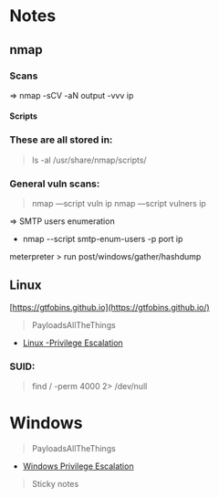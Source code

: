 # Notes

## nmap
### Scans

⇒ nmap -sCV -aN output -vvv ip

#### Scripts

### **These are all stored in:**


> ls -al /usr/share/nmap/scripts/


### General vuln scans:
> nmap —script vuln ip
> nmap —script vulners ip

⇒ SMTP users enumeration

- nmap --script smtp-enum-users -p port ip

meterpreter > run post/windows/gather/hashdump

## Linux
[https://gtfobins.github.io](https://gtfobins.github.io/)

> PayloadsAllTheThings

- [Linux -Privilege Escalation](https://www.google.com/url?sa=t&rct=j&q=&esrc=s&source=web&cd=&cad=rja&uact=8&ved=2ahUKEwjW473VlpfvAhWTs3EKHWDSApQQjBAwBHoECAgQAQ&url=https%3A%2F%2Fgithub.com%2Fswisskyrepo%2FPayloadsAllTheThings%2Fblob%2Fmaster%2FMethodology%2520and%2520Resources%2FLinux%2520-%2520Privilege%2520Escalation.md&usg=AOvVaw3P5Nno5p3hSufep4msf_KQ)

### SUID:

> find / -perm 4000 2> /dev/null

# Windows

> PayloadsAllTheThings

- [Windows Privilege Escalation](https://www.google.com/url?sa=t&rct=j&q=&esrc=s&source=web&cd=&cad=rja&uact=8&ved=2ahUKEwjW473VlpfvAhWTs3EKHWDSApQQjBAwA3oECAcQAQ&url=https%3A%2F%2Fgithub.com%2Fswisskyrepo%2FPayloadsAllTheThings%2Fblob%2Fmaster%2FMethodology%2520and%2520Resources%2FWindows%2520-%2520Privilege%2520Escalation.md&usg=AOvVaw1w6PB_9_YBPlO5rhvgT2jd)

> Sticky notes
